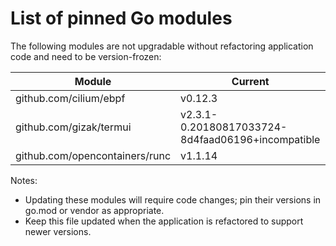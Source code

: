 # List of pinned Go modules

The following modules are not upgradable without refactoring application code and need to be version-frozen:

| Module | Current | Latest |
|---|---|---|
| github.com/cilium/ebpf | v0.12.3 | v0.19.0 |
| github.com/gizak/termui | v2.3.1-0.20180817033724-8d4faad06196+incompatible | v3.1.0+incompatible |
| github.com/opencontainers/runc | v1.1.14 | v1.3.0 |

Notes:
- Updating these modules will require code changes; pin their versions in go.mod or vendor as appropriate.
- Keep this file updated when the application is refactored to support newer versions.
